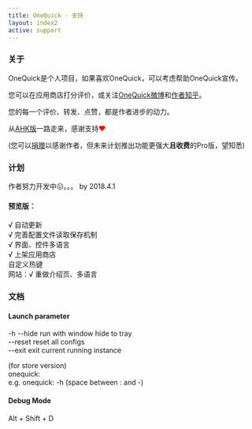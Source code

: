 ```yaml
---
title: OneQuick - 支持
layout: index2
active: support
---
```


### 关于

OneQuick是个人项目，如果喜欢OneQuick，可以考虑帮助OneQuick宣传。

您可以在应用商店打分评价，或关注<a href="http://weibo.com/onequick" target="_blank">OneQuick微博</a>和<a href="https://www.zhihu.com/people/xxxjin" target="_blank">作者知乎</a>。

您的每一个评价、转发、点赞，都是作者进步的动力。

从<a href="https://github.com/XUJINKAI/OneQuick" target="_blank">AHK版</a>一路走来，感谢支持<span style="color: red;">❤</span>

(您可以<a href="http://xujinkai.net/donate" target="_blank">捐赠</a>以感谢作者，但未来计划推出功能更强大**且收费**的Pro版，望知悉)


### 计划

作者努力开发中😖。。。 by 2018.4.1

#### 预览版：

√ 自动更新  
√ 完善配置文件读取保存机制  
√ 界面、控件多语言  
√ 上架应用商店  
自定义热键  
网站：√ 重做介绍页、多语言  


<h3 id="docs">文档</h3>

#### Launch parameter
-h --hide run with window hide to tray  
--reset reset all configs  
--exit exit current running instance  

(for store version)  
onequick:  
e.g. onequick: -h (space between : and -)  

#### Debug Mode
Alt + Shift + D

